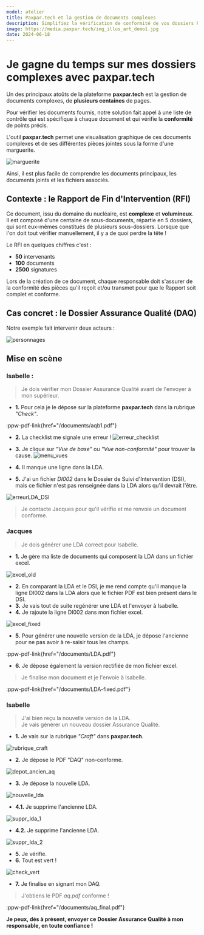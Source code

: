 ```yaml
---
model: atelier
title: Paxpar.tech et la gestion de documents complexes
description: Simplifiez la vérification de conformité de vos dossiers RFI et de tous les documents associés à ce rapport. Simplifiez la génération de dossier RFI. 
image: https://media.paxpar.tech/img_illus_art_demo1.jpg
date: 2024-06-18
---
```




# Je gagne du temps sur mes dossiers complexes avec paxpar.tech

Un des principaux atoûts de la plateforme **paxpar.tech** est la gestion de documents complexes, de **plusieurs centaines** de pages.

Pour vérifier les documents fournis, notre solution fait appel à une liste de contrôle qui est spécifique à chaque document et qui vérifie la **conformité** de points précis.

L'outil **paxpar.tech** permet une visualisation graphique de ces documents complexes et de ses différentes pièces jointes sous la forme d'une marguerite.

![marguerite](/images/images_articles/RFI/marguerite.png)

Ainsi, il est plus facile de comprendre les documents principaux, les documents joints et les fichiers associés.


##  Contexte : le Rapport de Fin d'Intervention (RFI)

Ce document, issu du domaine du nucléaire, est **complexe** et **volumineux**. Il est composé d'une centaine de sous-documents, répartie en 5 dossiers, qui sont eux-mêmes constitués de plusieurs sous-dossiers.
Lorsque que l'on doit tout vérifier manuellement, il y a de quoi perdre la tête !

Le RFI en quelques chiffres c'est : 
- **50** intervenants
- **100** documents
- **2500** signatures

Lors de la création de ce document, chaque responsable doit s'assurer de la conformité des pièces qu'il reçoit et/ou transmet pour que le Rapport soit complet et conforme.


## Cas concret : le Dossier Assurance Qualité (DAQ)

Notre exemple fait intervenir deux acteurs :

![personnages](/images/images_articles/RFI/scenario1/illus_persos_fr.png)


## Mise en scène


### **Isabelle** :

> Je dois vérifier mon Dossier Assurance Qualité avant de l'envoyer à mon supérieur.

- **1.** Pour cela je le dépose sur la plateforme **paxpar.tech** dans la rubrique _"Check"_.

:ppw-pdf-link{href="/documents/aqb1.pdf"}

- **2.** La checklist me signale une erreur !
![erreur_checklist](/images/images_articles/RFI/scenario1/isa_1_001.png)

- **3.** Je clique sur _"Vue de base"_ ou _"Vue non-conformité"_ pour trouver la cause.
![menu_vues](/images/images_articles/RFI/scenario1/isa_1_002.png)

- **4.** Il manque une ligne dans la LDA.
- **5.** J'ai un fichier _DI002_ dans le Dossier de Suivi d'Intervention (DSI), mais ce fichier n'est pas renseignée dans la LDA alors qu'il devrait l'être. 

![erreurLDA_DSI](/images/images_articles/RFI/scenario1/isa_1_003.png)

> Je contacte Jacques pour qu'il vérifie et me renvoie un document conforme.


### Jacques

> Je dois générer une LDA correct pour Isabelle.

- **1.** Je gère ma liste de documents qui composent la LDA dans un fichier excel.

![excel_old](/images/images_articles/RFI/scenario1/jacques_001.png)


- **2.** En comparant la LDA et le DSI, je me rend compte qu'il manque la ligne DI002 dans la LDA alors que le fichier PDF est bien présent dans le DSI.
- **3.** Je vais tout de suite regénérer une LDA et l'envoyer à Isabelle.
- **4.** Je rajoute la ligne DI002 dans mon fichier excel.

![excel_fixed](/images/images_articles/RFI/scenario1/jacques_002.png)


- **5.** Pour générer une nouvelle version de la LDA, je dépose l'ancienne pour ne pas avoir à re-saisir tous les champs.

:ppw-pdf-link{href="/documents/LDA.pdf"}

- **6.** Je dépose également la version rectifiée de mon fichier excel.

> Je finalise mon document et je l'envoie à Isabelle.

:ppw-pdf-link{href="/documents/LDA-fixed.pdf"}

### Isabelle

> J'ai bien reçu la nouvelle version de la LDA. <br>
> Je vais générer un nouveau dossier Assurance Qualité.

- **1.** Je vais sur la rubrique _"Craft"_ dans **paxpar.tech**.

![rubrique_craft](/images/images_articles/RFI/scenario1/isa_2_001.png)

- **2.** Je dépose le PDF "DAQ" non-conforme.

![depot_ancien_aq](/images/images_articles/RFI/scenario1/isa_2_002.png)

- **3.** Je dépose la nouvelle LDA.

![nouvelle_lda](/images/images_articles/RFI/scenario1/isa_2_003.png)

- **4.1.** Je supprime l'ancienne LDA.

![suppr_lda_1](/images/images_articles/RFI/scenario1/isa_2_004.png)

- **4.2.** Je supprime l'ancienne LDA.

![suppr_lda_2](/images/images_articles/RFI/scenario1/isa_2_005.png)

- **5.** Je vérifie.
- **6.** Tout est vert !    

![check_vert](/images/images_articles/RFI/scenario1/isa_2_006.png)

- **7.** Je finalise en signant mon DAQ.

> J'obtiens le PDF _aq.pdf_ conforme ! <br>

:ppw-pdf-link{href="/documents/aq_final.pdf"}

**Je peux, dés à présent, envoyer ce Dossier Assurance Qualité à mon responsable, en toute confiance !**

